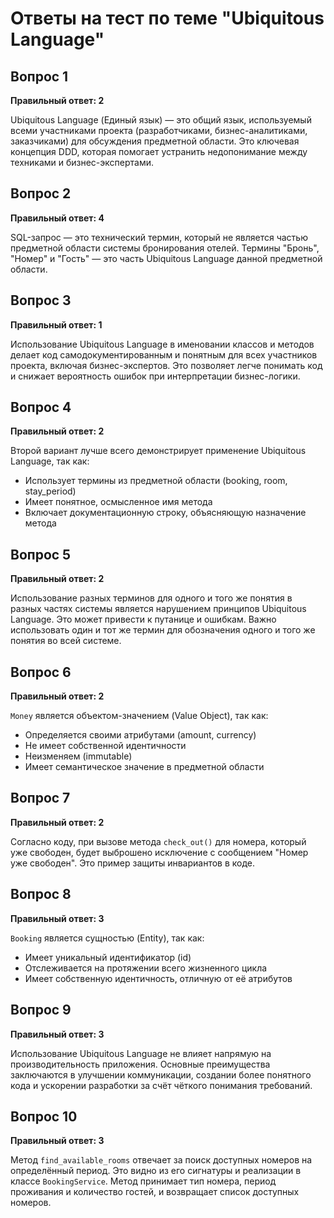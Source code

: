 # Ответы на тест по теме "Ubiquitous Language"

## Вопрос 1
**Правильный ответ: 2**

Ubiquitous Language (Единый язык) — это общий язык, используемый всеми участниками проекта (разработчиками, бизнес-аналитиками, заказчиками) для обсуждения предметной области. Это ключевая концепция DDD, которая помогает устранить недопонимание между техниками и бизнес-экспертами.

## Вопрос 2
**Правильный ответ: 4**

SQL-запрос — это технический термин, который не является частью предметной области системы бронирования отелей. Термины "Бронь", "Номер" и "Гость" — это часть Ubiquitous Language данной предметной области.

## Вопрос 3
**Правильный ответ: 1**

Использование Ubiquitous Language в именовании классов и методов делает код самодокументированным и понятным для всех участников проекта, включая бизнес-экспертов. Это позволяет легче понимать код и снижает вероятность ошибок при интерпретации бизнес-логики.

## Вопрос 4
**Правильный ответ: 2**

Второй вариант лучше всего демонстрирует применение Ubiquitous Language, так как:
- Использует термины из предметной области (booking, room, stay_period)
- Имеет понятное, осмысленное имя метода
- Включает документационную строку, объясняющую назначение метода

## Вопрос 5
**Правильный ответ: 2**

Использование разных терминов для одного и того же понятия в разных частях системы является нарушением принципов Ubiquitous Language. Это может привести к путанице и ошибкам. Важно использовать один и тот же термин для обозначения одного и того же понятия во всей системе.

## Вопрос 6
**Правильный ответ: 2**

`Money` является объектом-значением (Value Object), так как:
- Определяется своими атрибутами (amount, currency)
- Не имеет собственной идентичности
- Неизменяем (immutable)
- Имеет семантическое значение в предметной области

## Вопрос 7
**Правильный ответ: 2**

Согласно коду, при вызове метода `check_out()` для номера, который уже свободен, будет выброшено исключение с сообщением "Номер уже свободен". Это пример защиты инвариантов в коде.

## Вопрос 8
**Правильный ответ: 3**

`Booking` является сущностью (Entity), так как:
- Имеет уникальный идентификатор (id)
- Отслеживается на протяжении всего жизненного цикла
- Имеет собственную идентичность, отличную от её атрибутов

## Вопрос 9
**Правильный ответ: 3**

Использование Ubiquitous Language не влияет напрямую на производительность приложения. Основные преимущества заключаются в улучшении коммуникации, создании более понятного кода и ускорении разработки за счёт чёткого понимания требований.

## Вопрос 10
**Правильный ответ: 3**

Метод `find_available_rooms` отвечает за поиск доступных номеров на определённый период. Это видно из его сигнатуры и реализации в классе `BookingService`. Метод принимает тип номера, период проживания и количество гостей, и возвращает список доступных номеров.
